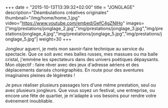 +++
date = "2015-10-13T13:39:32+02:00"
title = "JONGLAGE"
description="Déambulations créatives originales"
thumbnail="/img/home/home_1.jpg"
video="https://www.youtube.com/embed/GefC4gZNIHo"
images=["img/prestations/jonglage_2.jpg","img/prestations/jonglage_3.jpg","img/prestations/jonglage_4.jpg","img/prestations/jonglage_5.jpg","img/prestations/jonglage_5.jpg"]
weight=30
+++

Jongleur aguerri, je mets mon savoir-faire technique au service du spectacle. Que ce soit avec mes balles
russes, mes massues ou ma balle cristal, j'emmène les spectateurs dans des univers poétiques dépaysants.
Mon objectif : faire rêver avec des jeux d'adresse aériens et des déplacements dansés chorégraphiés.
En route pour des aventures imaginaires pleines de légèretés !

Je peux réaliser plusieurs passages lors d'une même prestation, seul ou avec plusieurs jongleurs. Que vous
soyez un festival, une entreprise, ou encore une fête de quartier, je m'adapte à vos besoins pour rendre
votre événement inoubliable.